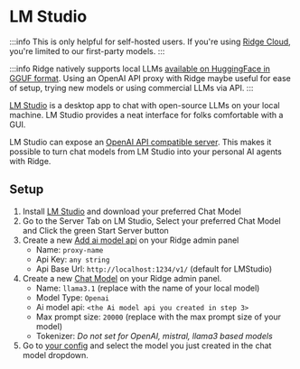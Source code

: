 # LM Studio
:::info
This is only helpful for self-hosted users. If you're using [Ridge Cloud](https://app.ridge.dev), you're limited to our first-party models.
:::

:::info
Ridge natively supports local LLMs [available on HuggingFace in GGUF format](https://huggingface.co/models?library=gguf). Using an OpenAI API proxy with Ridge maybe useful for ease of setup, trying new models or using commercial LLMs via API.
:::

[LM Studio](https://lmstudio.ai/) is a desktop app to chat with open-source LLMs on your local machine. LM Studio provides a neat interface for folks comfortable with a GUI.

LM Studio can expose an [OpenAI API compatible server](https://lmstudio.ai/docs/local-server). This makes it possible to turn chat models from LM Studio into your personal AI agents with Ridge.

## Setup
1. Install [LM Studio](https://lmstudio.ai/) and download your preferred Chat Model
2. Go to the Server Tab on LM Studio, Select your preferred Chat Model and Click the green Start Server button
3. Create a new [Add ai model api](http://localhost:42110/server/admin/database/aimodelapi/add/) on your Ridge admin panel
   - Name: `proxy-name`
   - Api Key: `any string`
   - Api Base Url: `http://localhost:1234/v1/` (default for LMStudio)
4. Create a new [Chat Model](http://localhost:42110/server/admin/database/chatmodel/add) on your Ridge admin panel.
   - Name: `llama3.1` (replace with the name of your local model)
   - Model Type: `Openai`
   - Ai model api: `<the Ai model api you created in step 3>`
   - Max prompt size: `20000` (replace with the max prompt size of your model)
   - Tokenizer: *Do not set for OpenAI, mistral, llama3 based models*
5. Go to [your config](http://localhost:42110/settings) and select the model you just created in the chat model dropdown.
